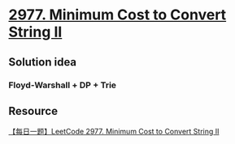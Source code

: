 # [2977. Minimum Cost to Convert String II](https://leetcode.com/problems/minimum-cost-to-convert-string-ii/description/)

## Solution idea
### Floyd-Warshall + DP + Trie

## Resource
[【每日一题】LeetCode 2977. Minimum Cost to Convert String II](https://www.youtube.com/watch?v=pQ_gRovgx70&ab_channel=HuifengGuan)